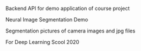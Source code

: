 Backend API for demo application of course project

Neural Image Segmentation Demo

Segmentation pictures of camera images and jpg files

For  Deep Learning Scool 2020
